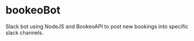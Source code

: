 # bookeoBot
Slack bot using NodeJS and BookeoAPI to post new bookings into specific slack channels. 

